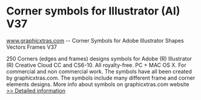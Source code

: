 # Corner symbols for Illustrator (AI) V37
www.graphicxtras.com -- Corner Symbols for Adobe Illustrator Shapes Vectors Frames V37

250 Corners (edges and frames) designs symbols for Adobe (R) Illustrator (R) Creative Cloud CC and CS6-10. All royalty-free. PC + MAC OS X. For commercial and non commercial work. The symbols have all been created by graphicxtras.com. The symbols include many different frame and corner elements designs. More info about symbols on graphicxtras.com website
[>> Detailed information](https://secure.shareit.com/shareit/product.html?productid=300260557&affiliateid=200057808)